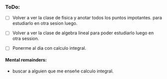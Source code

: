 ### ToDo:

- [ ] Volver a ver la clase de fisica y anotar todos los puntos impotantes. para estudiarlo en otra sesion luego.
- [ ] Volver a ver la clase de algebra lineal para poder estudiarlo luego en otra session.
- [ ] Ponerme al dia con calculo integral.


#### Mental remainders:
- buscar a alguien que me enseñe calculo integral.
